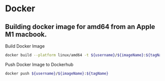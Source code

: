 # Docker

## Building docker image for amd64 from an Apple M1 macbook.

Build Docker Image

```zsh
docker build --platform linux/amd64 -t ${username}/${imageName}:${tagName} .
```

Push Docker Image to Dockerhub

```zsh
docker push ${username}/${imageName}:${tagName}
```
